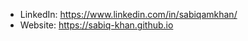 <!--README as of 10/09/2022-->
- LinkedIn: https://www.linkedin.com/in/sabiqamkhan/
- Website: https://sabiq-khan.github.io
